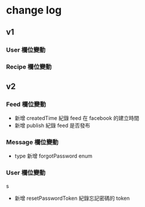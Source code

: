 # change log

## v1

### User 欄位變動



### Recipe 欄位變動


## v2

### Feed 欄位變動

* 新增 createdTime 紀錄 feed 在 facebook 的建立時間
* 新增 publish 紀錄 feed 是否發布

### Message 欄位變動

*  type 新增 forgotPassword enum

### User 欄位變動
s
* 新增 resetPasswordToken 紀錄忘記密碼的 token
